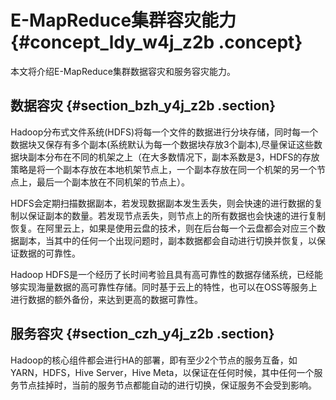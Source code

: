 # E-MapReduce集群容灾能力 {#concept_ldy_w4j_z2b .concept}

本文将介绍E-MapReduce集群数据容灾和服务容灾能力。

## 数据容灾 {#section_bzh_y4j_z2b .section}

Hadoop分布式文件系统\(HDFS\)将每一个文件的数据进行分块存储，同时每一个数据块又保存有多个副本\(系统默认为每一个数据块存放3个副本\),尽量保证这些数据块副本分布在不同的机架之上（在大多数情况下，副本系数是3，HDFS的存放策略是将一个副本存放在本地机架节点上，一个副本存放在同一个机架的另一个节点上，最后一个副本放在不同机架的节点上）。

HDFS会定期扫描数据副本，若发现数据副本发生丢失，则会快速的进行数据的复制以保证副本的数量。若发现节点丢失，则节点上的所有数据也会快速的进行复制恢复。在阿里云上，如果是使用云盘的技术，则在后台每一个云盘都会对应三个数据副本，当其中的任何一个出现问题时，副本数据都会自动进行切换并恢复，以保证数据的可靠性。

Hadoop HDFS是一个经历了长时间考验且具有高可靠性的数据存储系统，已经能够实现海量数据的高可靠性存储。同时基于云上的特性，也可以在OSS等服务上进行数据的额外备份，来达到更高的数据可靠性。

## 服务容灾 {#section_czh_y4j_z2b .section}

Hadoop的核心组件都会进行HA的部署，即有至少2个节点的服务互备，如YARN，HDFS，Hive Server，Hive Meta，以保证在任何时候，其中任何一个服务节点挂掉时，当前的服务节点都能自动的进行切换，保证服务不会受到影响。

